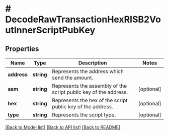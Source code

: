 # # DecodeRawTransactionHexRISB2VoutInnerScriptPubKey

## Properties

Name | Type | Description | Notes
------------ | ------------- | ------------- | -------------
**address** | **string** | Represents the address which send the amount. |
**asm** | **string** | Represents the assembly of the script public key of the address. | [optional]
**hex** | **string** | Represents the hex of the script public key of the address. | [optional]
**type** | **string** | Represents the script type. | [optional]

[[Back to Model list]](../../README.md#models) [[Back to API list]](../../README.md#endpoints) [[Back to README]](../../README.md)
